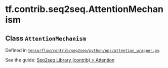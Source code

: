 <div itemscope itemtype="http://developers.google.com/ReferenceObject">
<meta itemprop="name" content="tf.contrib.seq2seq.AttentionMechanism" />
</div>

# tf.contrib.seq2seq.AttentionMechanism

## Class `AttentionMechanism`





Defined in [`tensorflow/contrib/seq2seq/python/ops/attention_wrapper.py`](https://www.tensorflow.org/code/tensorflow/contrib/seq2seq/python/ops/attention_wrapper.py).

See the guide: [Seq2seq Library (contrib) > Attention](../../../../../api_guides/python/contrib.seq2seq.md#Attention)



